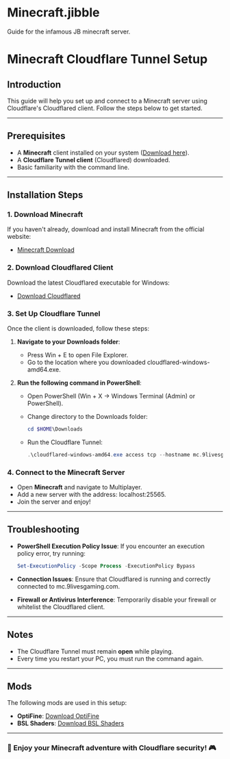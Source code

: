 # Minecraft.jibble
Guide for the infamous JB minecraft server.

# Minecraft Cloudflare Tunnel Setup

## Introduction
This guide will help you set up and connect to a Minecraft server using Cloudflare's Cloudflared client. Follow the steps below to get started.

---

## Prerequisites
- A **Minecraft** client installed on your system ([Download here](https://www.minecraft.net/en-us/download)).
- A **Cloudflare Tunnel client** (Cloudflared) downloaded.
- Basic familiarity with the command line.

---

## Installation Steps

### 1. Download Minecraft
If you haven't already, download and install Minecraft from the official website:
- [Minecraft Download](https://www.minecraft.net/en-us/download)

### 2. Download Cloudflared Client
Download the latest Cloudflared executable for Windows:
- [Download Cloudflared](https://github.com/cloudflare/cloudflared/releases/latest/download/cloudflared-windows-amd64.exe)

### 3. Set Up Cloudflare Tunnel
Once the client is downloaded, follow these steps:
1. **Navigate to your Downloads folder**:
   - Press Win + E to open File Explorer.
   - Go to the location where you downloaded cloudflared-windows-amd64.exe.

2. **Run the following command in PowerShell**:
   - Open PowerShell (Win + X → Windows Terminal (Admin) or PowerShell).
   - Change directory to the Downloads folder:
     
     ```powershell
     cd $HOME\Downloads
     ```
     
   - Run the Cloudflare Tunnel:
     
     ```powershell
     .\cloudflared-windows-amd64.exe access tcp --hostname mc.9livesgaming.com --url localhost:25565
     ```

### 4. Connect to the Minecraft Server
- Open **Minecraft** and navigate to Multiplayer.
- Add a new server with the address: localhost:25565.
- Join the server and enjoy!

---

## Troubleshooting
- **PowerShell Execution Policy Issue**: If you encounter an execution policy error, try running:
  
  ```powershell
  Set-ExecutionPolicy -Scope Process -ExecutionPolicy Bypass
  ```
  
- **Connection Issues**: Ensure that Cloudflared is running and correctly connected to mc.9livesgaming.com.
- **Firewall or Antivirus Interference**: Temporarily disable your firewall or whitelist the Cloudflared client.

---

## Notes
- The Cloudflare Tunnel must remain **open** while playing.
- Every time you restart your PC, you must run the command again.

---

## Mods
The following mods are used in this setup:
- **OptiFine**: [Download OptiFine](https://optifine.net/adloadx?f=preview_OptiFine_1.21.4_HD_U_J3_pre10.jar&x=0f37)
- **BSL Shaders**: [Download BSL Shaders](https://www.curseforge.com/minecraft/shaders/bsl-shaders/files/6018643)

---

### 🚀 Enjoy your Minecraft adventure with Cloudflare security! 🎮

